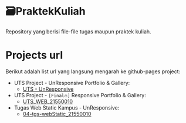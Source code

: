 # 🗃PraktekKuliah
Repository yang berisi file-file tugas maupun praktek kuliah.
# Projects url
Berikut adalah list url yang langsung mengarah ke github-pages project:
- UTS Project - UnResponsive Portfolio & Gallery:
  - [UTS - UnResponsive](https://mnikhwan.github.io/PraktekKuliah/UTS/)
- UTS Project - `[Final🔥]` Responsive Portfolio & Gallery:
  - [UTS_WEB_21550010](https://mnikhwan.github.io/PraktekKuliah/UTS_WEB_21550010)
- Tugas Web Static Kampus - UnResponsive:
  - [04-tgs-webStatic_21550010](https://mnikhwan.github.io/PraktekKuliah/04-tgs-webStatic/)
